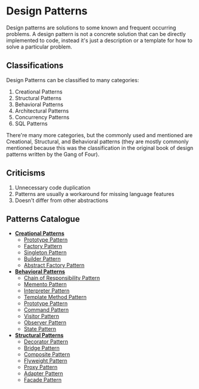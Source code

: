 # Design Patterns

Design patterns are solutions to some known and frequent occurring problems. A design pattern is not a concrete solution that can be directly implemented to code, instead it's just a description or a template for how to solve a particular problem.

## Classifications

Design Patterns can be classified to many categories:

1. Creational Patterns
2. Structural Patterns
3. Behavioral Patterns
4. Architectural Patterns
5. Concurrency Patterns
6. SQL Patterns

There're many more categories, but the commonly used and mentioned are Creational, Structural, and Behavioral patterns (they are mostly commonly mentioned because this was the classification in the original book of design patterns written by the Gang of Four).

## Criticisms

1. Unnecessary code duplication
2. Patterns are usually a workaround for missing language features
3. Doesn't differ from other abstractions

## Patterns Catalogue

* **[Creational Patterns](./creational-patterns/README.md)**
  * [Prototype Pattern](./creational-patterns/prototype/README.md)
  * [Factory Pattern](./creational-patterns/factory/README.md)
  * [Singleton Pattern](./creational-patterns/singleton/README.md)
  * [Builder Pattern](./creational-patterns/builder/README.md)
  * [Abstract Factory Pattern](./creational-patterns/abstract-factory/README.md)
* **[Behavioral Patterns](./behavioral-patterns/README.md)**
  * [Chain of Responsibility Pattern](./behavioral-patterns/chain-of-responsibility/README.md)
  * [Memento Pattern](./behavioral-patterns/memento/README.md)
  * [Interpreter Pattern](./behavioral-patterns/interpreter/README.md)
  * [Template Method Pattern](./behavioral-patterns/template-method/README.md)
  * [Prototype Pattern](./behavioral-patterns/iterator/README.md)
  * [Command Pattern](./behavioral-patterns/command/README.md)
  * [Visitor Pattern](./behavioral-patterns/visitor/README.md)
  * [Observer Pattern](./behavioral-patterns/observer/README.md)
  * [State Pattern](./behavioral-patterns/state/README.md)
* **[Structural Patterns](./structural-patterns/README.md)**
  * [Decorator Pattern](./structural-patterns/decorator/README.md)
  * [Bridge Pattern](./structural-patterns/bridge/README.md)
  * [Composite Pattern](./structural-patterns/composite/README.md)
  * [Flyweight Pattern](./structural-patterns/flyweight/README.md)
  * [Proxy Pattern](./structural-patterns/proxy/README.md)
  * [Adapter Pattern](./structural-patterns/adapter/README.md)
  * [Facade Pattern](./structural-patterns/facade/README.md)
